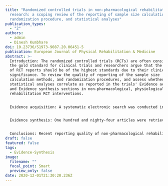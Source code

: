 ```yaml
---
title: "Randomized controlled trials in non-pharmacological rehabilitation
  research: a scoping review of the reporting of sample size calculation,
  randomization procedure, and statistical analyses"
publication_types:
  - "2"
authors:
  - admin
  - Dinesh Kumbhare
doi: 10.23736/S1973-9087.20.06451-5
publication: European Journal of Physical Rehabilitation & Medicine
abstract: >-
  Introduction: The randomized controlled trials (RCTs) are often considered as
  the gold standard for clinical trials and researchers argue that the quality
  of RCT reports should be of the highest standards due to their clinical
  significance. To review the quality of reporting of the sample size
  calculation methods, and randomization procedures, and assess whether the
  statistical analyses correlate as reported in the trials' Evidence acquisition
  and Evidence synthesis sections in non-pharmacological, physiological
  rehabilitation RCT interventions.


  Evidence acquisition: A systematic electronic search was conducted in Cochrane Central from 1 January 2019 to 16 December 2019. Titles and abstracts were analyzed for inclusion independently by two authors, and disagreements were resolved by a third reader. Studies were included if they met the following criteria: 1) assessed and reported a type of non-pharmacological rehabilitation RCT (e.g. physiotherapy); 2) randomized intervention to patients with a disease comparing to healthy or patients without intervention as the comparison group; 3) published in an indexed journal; and 4) original research, available full text, human study, published in 2019, and written in English. The following information was extracted from the included articles: journal impact factor (JIF), sample size calculation methods (SS), randomization procedure (RND), and statistical analyses (STAT) reported. Analyzing the full text, whether SS and RND were reported or not and whether the STAT correlated with the Methods and Results sections. The prevalence of each statistical method was derived from the Methods section of the report and compared if it was reported in the Results section. The continuous variable of JIF was tested for normality and used for independent t-test for equality of means between categories. In addition, using Downs and Black checklist the methodological quality of the articles was assessed and categorized to be poor, fair, good, and excellent based on the checklist's score. Finally, the association between the assessed quality (categorical variable) of the articles and the reporting variables (categorical variables) was analyzed utilizing the Pearson χ2.


  Evidence synthesis: One hundred and nighty-four articles were retrieved from the systematic search out of which 99 (51%) were included for data extraction and further analyses. About one in five (20.2%) and two in five (37.4%) did not properly and adequately report the SS and RND while one in five (19.2%) there was at least one mismatch in STAT. The JIF was not significantly associated to the quality of reporting of SS (t=1.974, P=0.051), RND (t=0.309, P=0.758), and STAT (t=-0.275, P=0.784). This finding could indicate that the quality of the journal did not assure the quality of the reporting these methods. However, there was a significant association between the assessed quality of the article measured with the Down's and Black checklist and the reporting of SS (χ2=29.149, DF=2, P<0.0001), RND (χ2=55.079, df=2, P<0.0001) and STAT (χ2=25.778, df=2, P<0.0001).


  Conclusions: Recent reporting quality of non-pharmacological rehabilitation RCTs was investigated. We found that the quality of the article but not the quality of the journal in which it is published in may be associated to the quality of reporting in sample size methods, randomization processes, and statistical analyses reporting. The quality of study reporting may be enhanced utilizing a guideline that addresses the required information in sample size calculation, randomization of individuals, and proper statistical analyses used and reported.
draft: false
featured: false
tags:
  - Evidence-Synthesis
image:
  filename: ""
  focal_point: Smart
  preview_only: false
date: 2020-12-01T21:30:20.236Z
---
```


